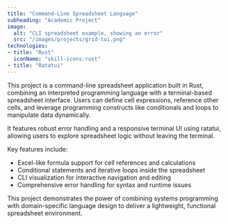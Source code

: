 ```yaml
---
title: "Command-Line Spreadsheet Language"
subheading: "Academic Project"
image:
  alt: "CLI spreadsheet example, showing an error"
  src: "/images/projects/grid-tui.png"
technologies:
- title: "Rust"
  iconName: "skill-icons:rust"
- title: "Ratatui"
---
```


This project is a command-line spreadsheet application built in Rust, combining an interpreted programming language with a terminal-based spreadsheet interface. Users can define cell expressions, reference other cells, and leverage programming constructs like conditionals and loops to manipulate data dynamically.  

It features robust error handling and a responsive terminal UI using ratatui, allowing users to explore spreadsheet logic without leaving the terminal.  

Key features include:  
- Excel-like formula support for cell references and calculations  
- Conditional statements and iterative loops inside the spreadsheet  
- CLI visualization for interactive navigation and editing  
- Comprehensive error handling for syntax and runtime issues  

This project demonstrates the power of combining systems programming with domain-specific language design to deliver a lightweight, functional spreadsheet environment.
